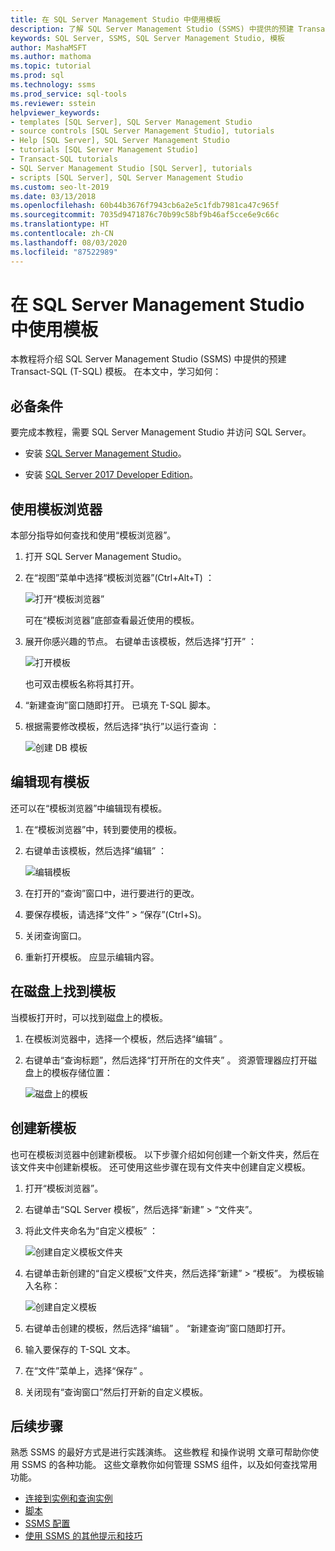 ```yaml
---
title: 在 SQL Server Management Studio 中使用模板
description: 了解 SQL Server Management Studio (SSMS) 中提供的预建 Transact-SQL (T-SQL) 模板。
keywords: SQL Server, SSMS, SQL Server Management Studio, 模板
author: MashaMSFT
ms.author: mathoma
ms.topic: tutorial
ms.prod: sql
ms.technology: ssms
ms.prod_service: sql-tools
ms.reviewer: sstein
helpviewer_keywords:
- templates [SQL Server], SQL Server Management Studio
- source controls [SQL Server Management Studio], tutorials
- Help [SQL Server], SQL Server Management Studio
- tutorials [SQL Server Management Studio]
- Transact-SQL tutorials
- SQL Server Management Studio [SQL Server], tutorials
- scripts [SQL Server], SQL Server Management Studio
ms.custom: seo-lt-2019
ms.date: 03/13/2018
ms.openlocfilehash: 60b44b3676f7943cb6a2e5c1fdb7981ca47c965f
ms.sourcegitcommit: 7035d9471876c70b99c58bf9b46af5cce6e9c66c
ms.translationtype: HT
ms.contentlocale: zh-CN
ms.lasthandoff: 08/03/2020
ms.locfileid: "87522989"
---
```

# <a name="use-templates-in-sql-server-management-studio"></a>在 SQL Server Management Studio 中使用模板

本教程将介绍 SQL Server Management Studio (SSMS) 中提供的预建 Transact-SQL (T-SQL) 模板。 在本文中，学习如何：

## <a name="prerequisites"></a>必备条件

要完成本教程，需要 SQL Server Management Studio 并访问 SQL Server。

* 安装 [SQL Server Management Studio](https://docs.microsoft.com/sql/ssms/download-sql-server-management-studio-ssms)。

* 安装 [SQL Server 2017 Developer Edition](https://www.microsoft.com/sql-server/sql-server-downloads)。

## <a name="use-template-browser"></a>使用模板浏览器

本部分指导如何查找和使用“模板浏览器”。

1. 打开 SQL Server Management Studio。

2. 在“视图”菜单中选择“模板浏览器”(Ctrl+Alt+T)   ：

    ![打开“模板浏览器”](media/templates-ssms/templatebrowser.png)

    可在“模板浏览器”底部查看最近使用的模板。

3. 展开你感兴趣的节点。 右键单击该模板，然后选择“打开”  ：

    ![打开模板](media/templates-ssms/opentemplate.png)

    也可双击模板名称将其打开。

4. “新建查询”窗口随即打开。 已填充 T-SQL 脚本。

5. 根据需要修改模板，然后选择“执行”以运行查询  ：

    ![创建 DB 模板](media/templates-ssms/createdbtemplate.png)

## <a name="edit-an-existing-template"></a>编辑现有模板

还可以在“模板浏览器”中编辑现有模板。  

1. 在“模板浏览器”中，转到要使用的模板。

2. 右键单击该模板，然后选择“编辑”  ：

    ![编辑模板](media/templates-ssms/edittemplate.png)

3. 在打开的“查询”窗口中，进行要进行的更改。

4. 要保存模板，请选择“文件” > “保存”(Ctrl+S)。

5. 关闭查询窗口。

6. 重新打开模板。 应显示编辑内容。

## <a name="locate-templates-on-disk"></a>在磁盘上找到模板

当模板打开时，可以找到磁盘上的模板。

1. 在模板浏览器中，选择一个模板，然后选择“编辑”  。

2. 右键单击“查询标题”，然后选择“打开所在的文件夹”   。 资源管理器应打开磁盘上的模板存储位置： 

   ![磁盘上的模板](media/templates-ssms/templatesondisk.png)
  
## <a name="create-a-new-template"></a>创建新模板

也可在模板浏览器中创建新模板。 以下步骤介绍如何创建一个新文件夹，然后在该文件夹中创建新模板。 还可使用这些步骤在现有文件夹中创建自定义模板。 

1. 打开“模板浏览器”。

2. 右键单击“SQL Server 模板”，然后选择“新建” > “文件夹”。

3. 将此文件夹命名为“自定义模板”  ：

    ![创建自定义模板文件夹](media/templates-ssms/creatingcustomtemplate.png)

4. 右键单击新创建的“自定义模板”文件夹，然后选择“新建” > “模板”。 为模板输入名称：

    ![创建自定义模板](media/templates-ssms/createnewtemplate.png)

5. 右键单击创建的模板，然后选择“编辑”  。 “新建查询”窗口随即打开。

6. 输入要保存的 T-SQL 文本。

7. 在“文件”菜单上，选择“保存”   。

8. 关闭现有“查询窗口”然后打开新的自定义模板。

## <a name="next-steps"></a>后续步骤

熟悉 SSMS 的最好方式是进行实践演练。 这些教程  和操作说明  文章可帮助你使用 SSMS 的各种功能。  这些文章教你如何管理 SSMS 组件，以及如何查找常用功能。

* [连接到实例和查询实例](../tutorials/connect-query-sql-server.md)
* [脚本](../tutorials/scripting-ssms.md)
* [SSMS 配置](../tutorials/ssms-configuration.md)
* [使用 SSMS 的其他提示和技巧](../tutorials/ssms-tricks.md)